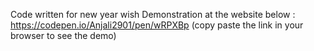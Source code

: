 Code written for new year wish 
Demonstration at the website below : 
https://codepen.io/Anjali2901/pen/wRPXBp
(copy paste  the link in your browser to see the demo)
